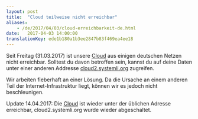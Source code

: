 ```yaml
---
layout: post
title:  "Cloud teilweise nicht erreichbar"
aliases:
    - /de/2017/04/03/cloud-erreichbarkeit-de.html
date:   2017-04-03 14:00:00
translationKey: ede1b180a1b3ee2847b83f469ea4ee18
---
```

Seit Freitag (31.03.2017) ist unsere [Cloud](https://cloud.systemli.org) aus einigen deutschen Netzen nicht erreichbar.
Solltest du davon betroffen sein, kannst du auf deine Daten unter einer anderen Addresse 
[cloud2.systemli.org](https://cloud2.systemli.org) zugreifen. 
 
Wir arbeiten fieberhaft an einer Lösung. Da die Ursache an einem anderen Teil der Internet-Infrastruktur liegt, können 
wir es jedoch nicht beschleunigen.

Update 14.04.2017: Die [Cloud](https://cloud.systemli.org) ist wieder unter der üblichen Adresse erreichbar, 
cloud2.systemli.org wurde wieder abgeschaltet.
